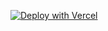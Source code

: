 [![Deploy with Vercel](https://vercel.com/button)](https://vercel.com/new/project?template=https://github.com/chinyasuhail/calendly/master/)
